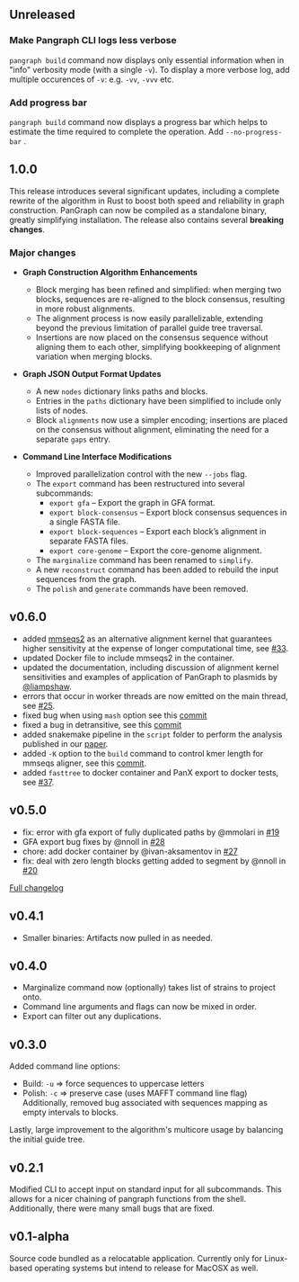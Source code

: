 ## Unreleased

### Make Pangraph CLI logs less verbose

`pangraph build` command now displays only essential information when in "info" verbosity mode (with a single `-v`). To display a more verbose log, add multiple occurences of `-v`: e.g. `-vv`, `-vvv` etc.


### Add progress bar

`pangraph build` command now displays a progress bar which helps to estimate the time required to complete the operation. Add `--no-progress-bar` .


## 1.0.0

This release introduces several significant updates, including a complete rewrite of the algorithm in Rust to boost both speed and reliability in graph construction. PanGraph can now be compiled as a standalone binary, greatly simplifying installation. The release also contains several **breaking changes**.

### Major changes

- **Graph Construction Algorithm Enhancements**
  - Block merging has been refined and simplified: when merging two blocks, sequences are re-aligned to the block consensus, resulting in more robust alignments.
  - The alignment process is now easily parallelizable, extending beyond the previous limitation of parallel guide tree traversal.
  - Insertions are now placed on the consensus sequence without aligning them to each other, simplifying bookkeeping of alignment variation when merging blocks.

- **Graph JSON Output Format Updates**
  - A new `nodes` dictionary links paths and blocks.
  - Entries in the `paths` dictionary have been simplified to include only lists of nodes.
  - Block `alignments` now use a simpler encoding; insertions are placed on the consensus without alignment, eliminating the need for a separate `gaps` entry.

- **Command Line Interface Modifications**
  - Improved parallelization control with the new `--jobs` flag.
  - The `export` command has been restructured into several subcommands:
    - `export gfa` – Export the graph in GFA format.
    - `export block-consensus` – Export block consensus sequences in a single FASTA file.
    - `export block-sequences` – Export each block’s alignment in separate FASTA files.
    - `export core-genome` – Export the core-genome alignment.
  - The `marginalize` command has been renamed to `simplify`.
  - A new `reconstruct` command has been added to rebuild the input sequences from the graph.
  - The `polish` and `generate` commands have been removed.


## v0.6.0

- added [mmseqs2](https://github.com/soedinglab/MMseqs2) as an alternative alignment kernel that guarantees higher sensitivity at the expense of longer computational time, see [#33](https://github.com/neherlab/pangraph/pull/33).
- updated Docker file to include mmseqs2 in the container.
- updated the documentation, including discussion of alignment kernel sensitivities and examples of application of PanGraph to plasmids by [@liampshaw](https://github.com/neherlab/pangraph/commits?author=liampshaw).
- errors that occur in worker threads are now emitted on the main thread, see [#25](https://github.com/neherlab/pangraph/pull/25).
- fixed bug when using `mash` option see this [commit](https://github.com/neherlab/pangraph/commit/2167c2e9f72b2962ef2e2b9ec1fbe0e16fe0f568)
- fixed a bug in detransitive, see this [commit](https://github.com/neherlab/pangraph/commit/a9651323aba2822d1b1c380a086fae4216c8030d)
- added snakemake pipeline in the `script` folder to perform the analysis published in our [paper](https://github.com/neherlab/pangraph#citing).
- added `-K` option to the `build` command to control kmer length for mmseqs aligner, see this [commit](https://github.com/neherlab/pangraph/commit/0857c36c7c8d11d53e8efab91cf5d18c35685a6e).
- added `fasttree` to docker container and PanX export to docker tests, see [#37](https://github.com/neherlab/pangraph/pull/37).

## v0.5.0

- fix: error with gfa export of fully duplicated paths by @mmolari in [#19](https://github.com/neherlab/pangraph/pull/19)
- GFA export bug fixes by @nnoll in [#28](https://github.com/neherlab/pangraph/pull/28)
- chore: add docker container by @ivan-aksamentov in [#27](https://github.com/neherlab/pangraph/pull/27)
- fix: deal with zero length blocks getting added to segment by @nnoll in [#20](https://github.com/neherlab/pangraph/pull/20)

[Full changelog](https://github.com/neherlab/pangraph/compare/v0.4.1...0.5.0)

## v0.4.1

- Smaller binaries: Artifacts now pulled in as needed.

## v0.4.0

- Marginalize command now (optionally) takes list of strains to project onto.
- Command line arguments and flags can now be mixed in order.
- Export can filter out any duplications.

## v0.3.0

Added command line options:
- Build: `-u` => force sequences to uppercase letters
- Polish: `-c` => preserve case (uses MAFFT command line flag)
Additionally, removed bug associated with sequences mapping as empty intervals to blocks.

Lastly, large improvement to the algorithm's multicore usage by balancing the initial guide tree.

## v0.2.1

Modified CLI to accept input on standard input for all subcommands. This allows for a nicer chaining of pangraph functions from the shell. Additionally, there were many small bugs that are fixed.

## v0.1-alpha

Source code bundled as a relocatable application. Currently only for Linux-based operating systems but intend to release for MacOSX as well.
